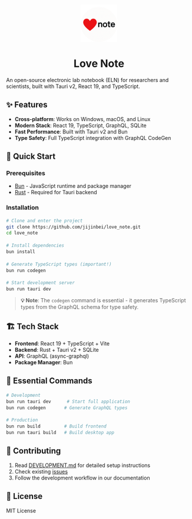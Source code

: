<div align="center">
  <img src="src-tauri/icons/icon.png" alt="Love Note Logo" width="100" height="100">
  <h1>Love Note</h1>
</div>

An open-source electronic lab notebook (ELN) for researchers and scientists, built with Tauri v2, React 19, and TypeScript.

## ✨ Features

- **Cross-platform**: Works on Windows, macOS, and Linux
- **Modern Stack**: React 19, TypeScript, GraphQL, SQLite
- **Fast Performance**: Built with Tauri v2 and Bun
- **Type Safety**: Full TypeScript integration with GraphQL CodeGen

## 🚀 Quick Start

### Prerequisites

- [Bun](https://bun.sh/) - JavaScript runtime and package manager
- [Rust](https://rustup.rs/) - Required for Tauri backend

### Installation

```bash
# Clone and enter the project
git clone https://github.com/jijinbei/love_note.git
cd love_note

# Install dependencies
bun install

# Generate TypeScript types (important!)
bun run codegen

# Start development server
bun run tauri dev
```

> **💡 Note**: The `codegen` command is essential - it generates TypeScript types from the GraphQL schema for type safety.

## 🏗️ Tech Stack

- **Frontend**: React 19 + TypeScript + Vite
- **Backend**: Rust + Tauri v2 + SQLite
- **API**: GraphQL (async-graphql)
- **Package Manager**: Bun

## 🔧 Essential Commands

```bash
# Development
bun run tauri dev      # Start full application
bun run codegen       # Generate GraphQL types

# Production
bun run build         # Build frontend
bun run tauri build   # Build desktop app
```

## 🤝 Contributing

1. Read [DEVELOPMENT.md](docs/DEVELOPMENT.md) for detailed setup instructions
2. Check existing [issues](https://github.com/jijinbei/love_note/issues)
3. Follow the development workflow in our documentation

## 📄 License

MIT License
